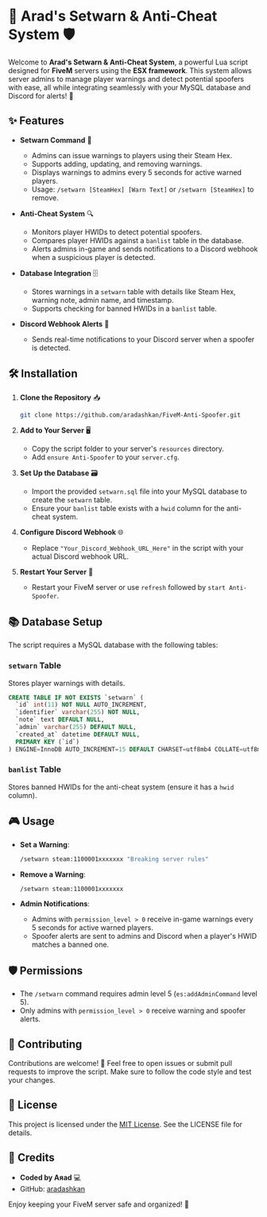 # 🚨 Arad's Setwarn & Anti-Cheat System 🛡️

Welcome to **Arad's Setwarn & Anti-Cheat System**, a powerful Lua script designed for **FiveM** servers using the **ESX framework**. This system allows server admins to manage player warnings and detect potential spoofers with ease, all while integrating seamlessly with your MySQL database and Discord for alerts! 🎉

## ✨ Features

- **Setwarn Command** 📝
  - Admins can issue warnings to players using their Steam Hex.
  - Supports adding, updating, and removing warnings.
  - Displays warnings to admins every 5 seconds for active warned players.
  - Usage: `/setwarn [SteamHex] [Warn Text]` or `/setwarn [SteamHex]` to remove.

- **Anti-Cheat System** 🔍
  - Monitors player HWIDs to detect potential spoofers.
  - Compares player HWIDs against a `banlist` table in the database.
  - Alerts admins in-game and sends notifications to a Discord webhook when a suspicious player is detected.

- **Database Integration** 🗄️
  - Stores warnings in a `setwarn` table with details like Steam Hex, warning note, admin name, and timestamp.
  - Supports checking for banned HWIDs in a `banlist` table.

- **Discord Webhook Alerts** 📢
  - Sends real-time notifications to your Discord server when a spoofer is detected.

## 🛠️ Installation

1. **Clone the Repository** 📥
   ```bash
   git clone https://github.com/aradashkan/FiveM-Anti-Spoofer.git
   ```

2. **Add to Your Server** 🖥️
   - Copy the script folder to your server's `resources` directory.
   - Add `ensure Anti-Spoofer` to your `server.cfg`.

3. **Set Up the Database** 🗃️
   - Import the provided `setwarn.sql` file into your MySQL database to create the `setwarn` table.
   - Ensure your `banlist` table exists with a `hwid` column for the anti-cheat system.

4. **Configure Discord Webhook** 🌐
   - Replace `"Your_Discord_Webhook_URL_Here"` in the script with your actual Discord webhook URL.

5. **Restart Your Server** 🔄
   - Restart your FiveM server or use `refresh` followed by `start Anti-Spoofer`.

## 📚 Database Setup

The script requires a MySQL database with the following tables:

### `setwarn` Table
Stores player warnings with details.

```sql
CREATE TABLE IF NOT EXISTS `setwarn` (
  `id` int(11) NOT NULL AUTO_INCREMENT,
  `identifier` varchar(255) NOT NULL,
  `note` text DEFAULT NULL,
  `admin` varchar(255) DEFAULT NULL,
  `created_at` datetime DEFAULT NULL,
  PRIMARY KEY (`id`)
) ENGINE=InnoDB AUTO_INCREMENT=15 DEFAULT CHARSET=utf8mb4 COLLATE=utf8mb4_general_ci;
```

### `banlist` Table
Stores banned HWIDs for the anti-cheat system (ensure it has a `hwid` column).

## 🎮 Usage

- **Set a Warning**:
  ```bash
  /setwarn steam:1100001xxxxxxx "Breaking server rules"
  ```

- **Remove a Warning**:
  ```bash
  /setwarn steam:1100001xxxxxxx
  ```

- **Admin Notifications**:
  - Admins with `permission_level > 0` receive in-game warnings every 5 seconds for active warned players.
  - Spoofer alerts are sent to admins and Discord when a player's HWID matches a banned one.

## 🛡️ Permissions

- The `/setwarn` command requires admin level 5 (`es:addAdminCommand` level 5).
- Only admins with `permission_level > 0` receive warning and spoofer alerts.

## 🌟 Contributing

Contributions are welcome! 🙌 Feel free to open issues or submit pull requests to improve the script. Make sure to follow the code style and test your changes.

## 📜 License

This project is licensed under the [MIT License](LICENSE). See the LICENSE file for details.

## 🙏 Credits

- **Coded by Aяad** 💻
- GitHub: [aradashkan](https://github.com/aradashkan)

Enjoy keeping your FiveM server safe and organized! 🚀
